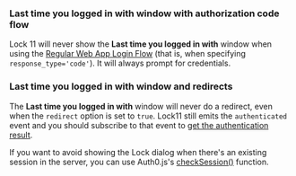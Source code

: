 ### Last time you logged in with window with authorization code flow

Lock 11 will never show the **Last time you logged in with** window when using the [Regular Web App Login Flow](/flows/concepts/regular-web-app-login-flow) (that is, when specifying `response_type='code'`). It will always prompt for credentials.

### Last time you logged in with window and redirects

The **Last time you logged in with** window will never do a redirect, even when the `redirect` option is set to `true`. Lock11 still emits the `authenticated` event and you should subscribe to that event to [get the authentication result](/libraries/lock/v11#2-authenticating-and-getting-user-info).

If you want to avoid showing the Lock dialog when there's an existing session in the server, you can use Auth0.js's [checkSession()](/libraries/auth0js#using-checksession-to-acquire-new-tokens) function.
